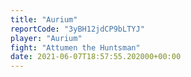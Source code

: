 ```yaml
---
title: "Aurium"
reportCode: "3yBH12jdCP9bLTYJ"
player: "Aurium"
fight: "Attumen the Huntsman"
date: 2021-06-07T18:57:55.202000+00:00
---
```

